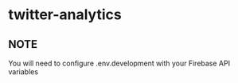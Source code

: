 # twitter-analytics

## NOTE
You will need to configure .env.development with your Firebase API variables
